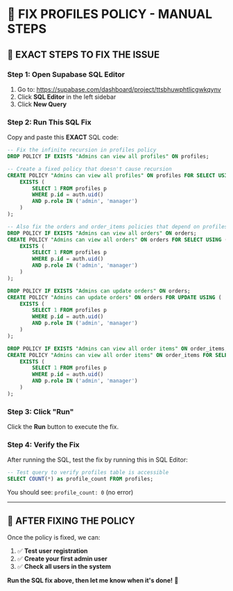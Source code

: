 # 🔧 FIX PROFILES POLICY - MANUAL STEPS

## 🎯 **EXACT STEPS TO FIX THE ISSUE**

### **Step 1: Open Supabase SQL Editor**
1. Go to: https://supabase.com/dashboard/project/ttsbhuwphtlicgwkqynv
2. Click **SQL Editor** in the left sidebar
3. Click **New Query**

### **Step 2: Run This SQL Fix**
Copy and paste this **EXACT** SQL code:

```sql
-- Fix the infinite recursion in profiles policy
DROP POLICY IF EXISTS "Admins can view all profiles" ON profiles;

-- Create a fixed policy that doesn't cause recursion
CREATE POLICY "Admins can view all profiles" ON profiles FOR SELECT USING (
    EXISTS (
        SELECT 1 FROM profiles p 
        WHERE p.id = auth.uid() 
        AND p.role IN ('admin', 'manager')
    )
);

-- Also fix the orders and order_items policies that depend on profiles
DROP POLICY IF EXISTS "Admins can view all orders" ON orders;
CREATE POLICY "Admins can view all orders" ON orders FOR SELECT USING (
    EXISTS (
        SELECT 1 FROM profiles p 
        WHERE p.id = auth.uid() 
        AND p.role IN ('admin', 'manager')
    )
);

DROP POLICY IF EXISTS "Admins can update orders" ON orders;
CREATE POLICY "Admins can update orders" ON orders FOR UPDATE USING (
    EXISTS (
        SELECT 1 FROM profiles p 
        WHERE p.id = auth.uid() 
        AND p.role IN ('admin', 'manager')
    )
);

DROP POLICY IF EXISTS "Admins can view all order items" ON order_items;
CREATE POLICY "Admins can view all order items" ON order_items FOR SELECT USING (
    EXISTS (
        SELECT 1 FROM profiles p 
        WHERE p.id = auth.uid() 
        AND p.role IN ('admin', 'manager')
    )
);
```

### **Step 3: Click "Run"**
Click the **Run** button to execute the fix.

### **Step 4: Verify the Fix**
After running the SQL, test the fix by running this in SQL Editor:

```sql
-- Test query to verify profiles table is accessible
SELECT COUNT(*) as profile_count FROM profiles;
```

You should see: `profile_count: 0` (no error)

---

## 🎯 **AFTER FIXING THE POLICY**

Once the policy is fixed, we can:
1. ✅ **Test user registration**
2. ✅ **Create your first admin user**
3. ✅ **Check all users in the system**

**Run the SQL fix above, then let me know when it's done!** 🔧
